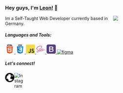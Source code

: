 ### Hey guys, I'm [Leon!](https://codebyleon.github.io) 👋

<img align= 'right' src='https://user-images.githubusercontent.com/5713670/87202985-820dcb80-c2b6-11ea-9f56-7ec461c497c3.gif' width= '150'>

Im a Self-Taught Web Developer currently based in Germany.

<h5 align="left">Languages and Tools:</h5>

<p align="left"> <a href="https://www.w3.org/html/" target="_blank"> <img src="https://raw.githubusercontent.com/devicons/devicon/master/icons/html5/html5-original-wordmark.svg" alt="html5" width="30" height="30"/> </a> <a href="https://www.w3schools.com/css/" target="_blank"> <img src="https://raw.githubusercontent.com/devicons/devicon/master/icons/css3/css3-original-wordmark.svg" alt="css3" width="30" height="30"/></a><a href="https://developer.mozilla.org/en-US/docs/Web/JavaScript" target="_blank"> <img src="https://raw.githubusercontent.com/devicons/devicon/master/icons/javascript/javascript-original.svg" alt="javascript" width="30" height="30"/> </a> <a href="https://sass-lang.com" target="_blank"> <img src="https://raw.githubusercontent.com/devicons/devicon/master/icons/sass/sass-original.svg" alt="sass" width="30" height="30"/> </a> <a href="https://getbootstrap.com" target="_blank"> <img src="https://raw.githubusercontent.com/github/explore/80688e429a7d4ef2fca1e82350fe8e3517d3494d/topics/bootstrap/bootstrap.png" alt="bootstrap" width="30" height="30"/> </a> <a href="https://www.figma.com/" target="_blank"> <img src="https://www.vectorlogo.zone/logos/figma/figma-icon.svg" alt="figma" width="30" height="30"/> </a>

<h5 align="left">Let's connect!</h5>

<p align="left"> <a href=http://codebyleon.com target="_blank"> <img align="left" alt="website" width="30px" src="https://raw.githubusercontent.com/iconic/open-iconic/master/svg/globe.svg" /> </a> <a href=https://www.instagram.com/codebyleon target="_blank"> <img align="left" alt="Instagram" width="30px" src="https://cdn.jsdelivr.net/npm/simple-icons@v3/icons/instagram.svg" /> </a>
